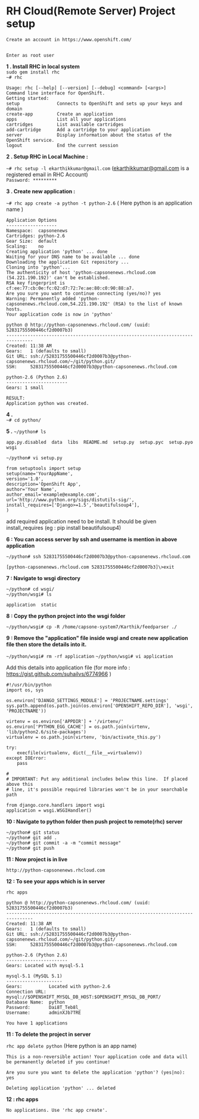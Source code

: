 RH Cloud(Remote Server) Project setup
=====================================


    Create an account in https://www.openshift.com/


    Enter as root user


**1 . Install RHC in local system**  
`sudo gem install rhc`  
`~# rhc` 

    Usage: rhc [--help] [--version] [--debug] <command> [<args>]  
    Command line interface for OpenShift.
    Getting started:  
    setup              Connects to OpenShift and sets up your keys and domain  
    create-app         Create an application  
    apps               List all your applications  
    cartridges         List available cartridges  
    add-cartridge      Add a cartridge to your application  
    server             Display information about the status of the OpenShift service.  
    logout             End the current session  

**2 . Setup RHC in Local Machine :**

`~# rhc setup -l ekarthikkumar@gmail.com` (ekarthikkumar@gmail.com is a registered email in RHC Account)  
`Password: *********`  

**3 . Create new application :**  

`~# rhc app create -a python -t python-2.6` ( Here python is an application name )  

    Application Options
    -------------------
    Namespace:  capsonenews
    Cartridges: python-2.6
    Gear Size:  default
    Scaling:    no
    Creating application 'python' ... done
    Waiting for your DNS name to be available ... done
    Downloading the application Git repository ...
    Cloning into 'python'...
    The authenticity of host 'python-capsonenews.rhcloud.com (54.221.190.192)' can't be established.
    RSA key fingerprint is cf:ee:77:cb:0e:fc:02:d7:72:7e:ae:80:c0:90:88:a7.
    Are you sure you want to continue connecting (yes/no)? yes
    Warning: Permanently added 'python-capsonenews.rhcloud.com,54.221.190.192' (RSA) to the list of known hosts.
    Your application code is now in 'python'

    python @ http://python-capsonenews.rhcloud.com/ (uuid: 52831755500446cf2d0007b3)
    --------------------------------------------------------------------------------
    Created: 11:38 AM
    Gears:   1 (defaults to small)
    Git URL: ssh://52831755500446cf2d0007b3@python-capsonenews.rhcloud.com/~/git/python.git/
    SSH:     52831755500446cf2d0007b3@python-capsonenews.rhcloud.com

    python-2.6 (Python 2.6)
    -----------------------
    Gears: 1 small

    RESULT:
    Application python was created.

**4 .**  
`~# cd python/`  

**5 .**
`~/python# ls`

    app.py.disabled  data  libs  README.md  setup.py  setup.pyc  setup.pyo  wsgi

`~/python# vi setup.py`

    from setuptools import setup
    setup(name='YourAppName',
    version='1.0',
    description='OpenShift App',
    author='Your Name',
    author_email='example@example.com',
    url='http://www.python.org/sigs/distutils-sig/',
    install_requires=['Django>=1.5','beautifulsoup4'],
    )

add required application need to be install. It should be given install_requires (eg : pip install beautifulsoup4)

**6 : You can access server by ssh and username is mention in above application**

`~/python# ssh 52831755500446cf2d0007b3@python-capsonenews.rhcloud.com`

    [python-capsonenews.rhcloud.com 52831755500446cf2d0007b3]\>exit

**7 : Navigate to wsgi directory**

`~/python# cd wsgi/`  
`~/python/wsgi# ls`  

    application  static

**8 : Copy the python project into the wsgi folder**

`~/python/wsgi# cp -R /home/capsone-system7/Karthik/feedparser ./`

**9 : Remove the "application" file inside wsgi and create new application file then store the details into it.**

`~/python/wsgi# rm -rf application`
`~/python/wsgi# vi application`

Add this details into application file (for more info : https://gist.github.com/suhailvs/6774966 )

    #!/usr/bin/python
    import os, sys

    os.environ['DJANGO_SETTINGS_MODULE'] = 'PROJECTNAME.settings'
    sys.path.append(os.path.join(os.environ['OPENSHIFT_REPO_DIR'], 'wsgi',
    'PROJECTNAME'))

    virtenv = os.environ['APPDIR'] + '/virtenv/'
    os.environ['PYTHON_EGG_CACHE'] = os.path.join(virtenv, 'lib/python2.6/site-packages')
    virtualenv = os.path.join(virtenv, 'bin/activate_this.py')

    try:
        execfile(virtualenv, dict(__file__=virtualenv))
    except IOError:
        pass

    #
    # IMPORTANT: Put any additional includes below this line.  If placed above this
    # line, it's possible required libraries won't be in your searchable path

    from django.core.handlers import wsgi
    application = wsgi.WSGIHandler()

**10 : Navigate to python folder then push project to remote(rhc) server**

`~/python# git status`  
`~/python# git add .`  
`~/python# git commit -a -m "commit message"`  
`~/python# git push`  

**11 : Now project is in live**

`http://python-capsonenews.rhcloud.com`

**12 : To see your apps which is in server**

`rhc apps`

    python @ http://python-capsonenews.rhcloud.com/ (uuid: 52831755500446cf2d0007b3)
    --------------------------------------------------------------------------------
    Created: 11:38 AM
    Gears:   1 (defaults to small)
    Git URL: ssh://52831755500446cf2d0007b3@python-capsonenews.rhcloud.com/~/git/python.git/
    SSH:     52831755500446cf2d0007b3@python-capsonenews.rhcloud.com

    python-2.6 (Python 2.6)
    -----------------------
    Gears: Located with mysql-5.1

    mysql-5.1 (MySQL 5.1)
    ---------------------
    Gears:          Located with python-2.6
    Connection URL: mysql://$OPENSHIFT_MYSQL_DB_HOST:$OPENSHIFT_MYSQL_DB_PORT/
    Database Name:  python
    Password:       Dai8T_Teb8l_
    Username:       adminXJb7TRE

    You have 1 applications

**11 : To delete the project in server**  

`rhc app delete python` (Here python is an app name)

    This is a non-reversible action! Your application code and data will be permanently deleted if you continue!

    Are you sure you want to delete the application 'python'? (yes|no): yes

    Deleting application 'python' ... deleted

**12 : rhc apps**

    No applications. Use 'rhc app create'.
